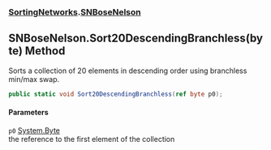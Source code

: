 ### [SortingNetworks](SortingNetworks.md 'SortingNetworks').[SNBoseNelson](SortingNetworks_SNBoseNelson.md 'SortingNetworks.SNBoseNelson')
## SNBoseNelson.Sort20DescendingBranchless(byte) Method
Sorts a collection of 20 elements in descending order using branchless min/max swap.  
```csharp
public static void Sort20DescendingBranchless(ref byte p0);
```
#### Parameters
<a name='SortingNetworks_SNBoseNelson_Sort20DescendingBranchless(byte)_p0'></a>
`p0` [System.Byte](https://docs.microsoft.com/en-us/dotnet/api/System.Byte 'System.Byte')  
the reference to the first element of the collection
  
